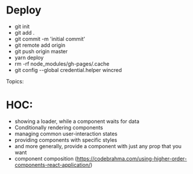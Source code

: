 # Deploy
- git init
- git add .
- git commit -m 'initial commit'
- git remote add origin <your repository link>
- git push origin master
- yarn deploy
- rm -rf node_modules/gh-pages/.cache
- git config --global credential.helper wincred



Topics:
# HOC:
- showing a loader, while a component waits for data
- Conditionally rendering components
- managing common user-interaction states
- providing components with specific styles
- and more generally, provide a component with just any prop that you want
- component composition (https://codebrahma.com/using-higher-order-components-react-application/)
